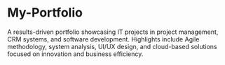# My-Portfolio
A results-driven portfolio showcasing IT projects in project management, CRM systems, and software development. Highlights include Agile methodology, system analysis, UI/UX design, and cloud-based solutions focused on innovation and business efficiency.
